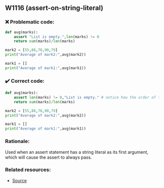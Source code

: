 ## W1116 (assert-on-string-literal)

### :x: Problematic code:

```python
def avg(marks):
    assert "List is empty.",len(marks) != 0
    return sum(marks)/len(marks)

mark2 = [55,88,78,90,79]
print("Average of mark2:",avg(mark2))

mark1 = []
print("Average of mark1:",avg(mark1))
```

### :heavy_check_mark: Correct code:

```python
def avg(marks):
    assert len(marks) != 0,"List is empty." # notice how the order of the arguments to the assert statment has been flipped
    return sum(marks)/len(marks)

mark2 = [55,88,78,90,79]
print("Average of mark2:",avg(mark2))

mark1 = []
print("Average of mark1:",avg(mark1))
```

### Rationale:

Used when an assert statement has a string literal as its first argument, which will cause the assert to always pass.

### Related resources:

- [Source](https://www.programiz.com/python-programming/assert-statement)
